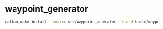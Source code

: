 # waypoint_generator

```bash
catkin_make install --source src/waypoint_generator --build build/waypoint_generator
```

```bash
```